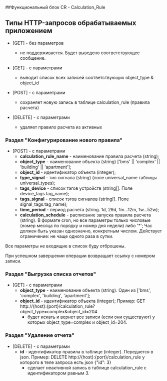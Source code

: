 ##Функциональный блок CR - Calculation_Rule

## Типы HTTP-запросов обрабатываемых приложением

* [GET] - без параметров
    * не поддерживается. Будет выведено соответствующее сообщение.

* [GET] - с параметрами
    * выводит список всех записей соответствующих object_type & object_id

* [POST] - с параметрами
    * сохраняет новую запись в таблице calculation_rule (правила расчета)

* [DELETE] - с параметрами
    * удаляет правило расчета из активных


### Раздел "Конфигурирование нового правила"
* [POST] - с параметрами
    * __calculation_rule_name__ - наименование правила расчета (string);
    * __object_type__ - наименование объекта (string) ['bms' || 'complex' || 'building' || 'apartment'];
    * __object_id__ - идентификатор объекта (integer);
    * __type_signal__   - тип сигнала (string) (поле universal_name таблицы universal_types);
    * __tags_device__   - список тэгов устройств (string[]. Поле device_tags.tag_name);
    * __tags_signal__   - список тэгов сигналов (string[]. Поле signal_tags.tag_name);
    * __time_period__   - период расчета (string. 1d, 29d, 1m...12m, 1w...52w);
    * __calculation_schedule__ - расписание запуска правила расчета (string). В формате cron,
      но все параметры только числовые (номер месяца по порядку и номер дня недели) либо '*';
      Час должен быть указан однозначно, конкретным числом. Действует ограничение: не чаще одного раза в сутки.

Все параметры не входящие в список буду отброшены.

При успешном завершении операции возвращает ссылку с номером записи.

### Раздел "Выгрузка списка отчетов"
* [GET] - с параметрами
    * __object_type__ - наименование объекта (string). Один из ['bms', 'complex', 'building', 'apartment'];
    * __object_id__ - идентификатор объекта (integer);
      Пример:
      GET http://{host}:{port}/calculation_rule?object_type=complex&object_id=204
        - будет искать и вернет все записи (если они существуют) у которых object_type=complex и object_id=204.

### Раздел "Удаление отчета"
* [DELETE] - с параметрами
    * __id__ - идентификатор правила в таблице (integer). Передается в json.
      Пример:
      DELETE http://{host}:{port}/calculation_rule
      у которого в теле запроса есть json {"id": 3}
        - сделает неактивной запись в таблице calculation_rule с идентификатором равным 3.
